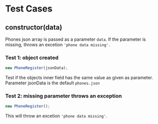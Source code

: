# Test Cases

## **constructor(data)**

Phones json array is passed as a parameter `data`. If the parameter is missing, throws an excetion `'phone data missing'`.

### Test 1: object created

```js
new PhoneRegister(jsonData);
```

Test if the objects inner field has the same value as given as parameter. Parameter jsonData is the default `phones.json`

### Test 2: missing parameter throws an exception

```js
new PhoneRegister();
```

This will throw an excetion `'phone data missing'`.
